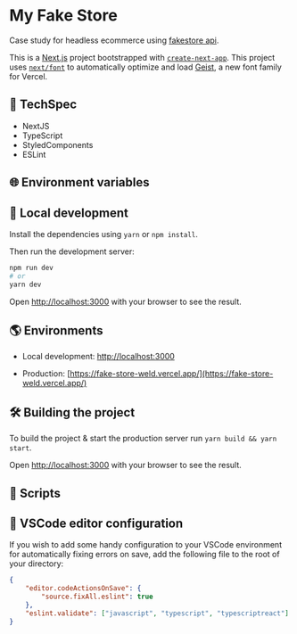 # My Fake Store

Case study for headless ecommerce using [fakestore api](https://fakestoreapi.com/docs).

This is a [Next.js](https://nextjs.org) project bootstrapped with [`create-next-app`](https://nextjs.org/docs/app/api-reference/cli/create-next-app).
This project uses [`next/font`](https://nextjs.org/docs/app/building-your-application/optimizing/fonts) to automatically optimize and load [Geist](https://vercel.com/font), a new font family for Vercel.

## 🤖 TechSpec

-   NextJS
-   TypeScript
-   StyledComponents
-   ESLint

## 🌐 Environment variables

## 🏡 Local development

Install the dependencies using `yarn` or `npm install`.

Then run the development server:

```bash
npm run dev
# or
yarn dev
```

Open [http://localhost:3000](http://localhost:3000) with your browser to see the result.

## 🌎 Environments

-   Local development: [http://localhost:3000](http://localhost:3000)
<!-- -   Staging: -->
-   Production: [https://fake-store-weld.vercel.app/](https://fake-store-weld.vercel.app/)

## 🛠️ Building the project

To build the project & start the production server run `yarn build && yarn start`.

Open [http://localhost:3000](http://localhost:3000) with your browser to see the result.

## 📜 Scripts

## 📝 VSCode editor configuration

If you wish to add some handy configuration to your VSCode environment for automatically fixing errors on save, add the following file to the root of your directory:

```json .vscode/settings.json
{
    "editor.codeActionsOnSave": {
        "source.fixAll.eslint": true
    },
    "eslint.validate": ["javascript", "typescript", "typescriptreact"]
}
```

